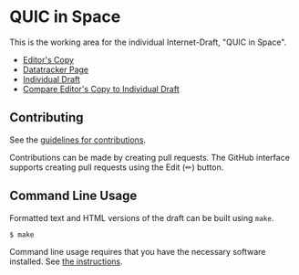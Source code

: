# QUIC in Space

This is the working area for the individual Internet-Draft, "QUIC in Space".

* [Editor's Copy](https://github.com.github.io/huitema/#go.draft-huitema-quic-in-space.html)
* [Datatracker Page](https://datatracker.ietf.org/doc/draft-huitema-quic-in-space)
* [Individual Draft](https://datatracker.ietf.org/doc/html/draft-huitema-quic-in-space)
* [Compare Editor's Copy to Individual Draft](https://github.com.github.io/huitema/#go.draft-huitema-quic-in-space.diff)


## Contributing

See the
[guidelines for contributions](https://github.com/github.com/huitema/blob/main/CONTRIBUTING.md).

Contributions can be made by creating pull requests.
The GitHub interface supports creating pull requests using the Edit (✏) button.


## Command Line Usage

Formatted text and HTML versions of the draft can be built using `make`.

```sh
$ make
```

Command line usage requires that you have the necessary software installed.  See
[the instructions](https://github.com/martinthomson/i-d-template/blob/main/doc/SETUP.md).


